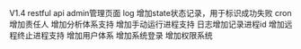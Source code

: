 V1.4
restful api
admin管理页面
log 增加state状态记录，用于标识成功失败
cron 增加责任人
增加分析体系支持
增加手动运行进程支持
日志增加记录进程id
增加远程终止进程支持
增加用户体系
增加系统登录
增加权限系统